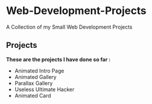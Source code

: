 # Web-Development-Projects
A Collection of my Small Web Development Projects
<br>
## Projects
<b>These are the projects I have done so far :</b>
- Animated Intro Page
- Animated Gallery
- Parallax Gallery
- Useless Ultimate Hacker
- Animated Card
